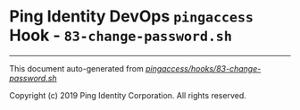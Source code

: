 
# Ping Identity DevOps `pingaccess` Hook - `83-change-password.sh`

---
This document auto-generated from _[pingaccess/hooks/83-change-password.sh](https://github.com/pingidentity/pingidentity-docker-builds/blob/master/pingaccess/hooks/83-change-password.sh)_

Copyright (c)  2019 Ping Identity Corporation. All rights reserved.
